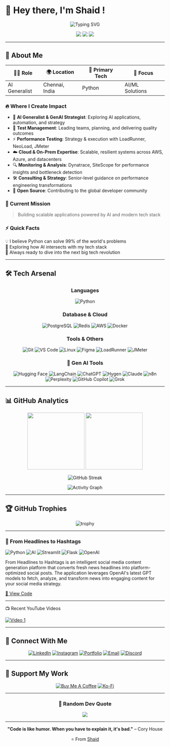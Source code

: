 # 👋 Hey there, I'm Shaid !

<div align="center">
  
![Typing SVG](https://readme-typing-svg.herokuapp.com?font=Fira+Code&weight=600&size=24&pause=1000&color=00D9FF&center=true&vCenter=true&width=600&lines=AI+Generalist;AI+Strategist;Enthusiast;Problem+Solver;Always+Learning+New+Things)

</div>

<p align="center">
  <img src="https://komarev.com/ghpvc/?username=Shaidhms&color=00d9ff&style=for-the-badge&label=PROFILE+VIEWS" />
  <img src="https://img.shields.io/github/followers/Shaidhms?color=00d9ff&style=for-the-badge&logo=github&label=FOLLOWERS" />
  <img src="https://img.shields.io/github/stars/Shaidhms?color=00d9ff&style=for-the-badge&logo=github&label=STARS" />
</p>

---
## 🚀 About Me

<div align="center">

| 👨‍💻 **Role** | 🌍 **Location** | 🐍 **Primary Tech** | 🎯 **Focus** |
|---------------|-----------------|---------------------|--------------|
| AI Generalist | Chennai, India | Python | AI/ML Solutions |

</div>

### 🔥 Where I Create Impact

- 🤖 **AI Generalist & GenAI Strategist**: Exploring AI applications, automation, and strategy  
- 🧭 **Test Management**: Leading teams, planning, and delivering quality outcomes  
- ⚡ **Performance Testing**: Strategy & execution with LoadRunner, NeoLoad, JMeter  
- ☁️ **Cloud & On-Prem Expertise**: Scalable, resilient systems across AWS, Azure, and datacenters  
- 🔍 **Monitoring & Analysis**: Dynatrace, SiteScope for performance insights and bottleneck detection  
- 🛠️ **Consulting & Strategy**: Senior-level guidance on performance engineering transformations
- 🌟 **Open Source**: Contributing to the global developer community


### 🎯 Current Mission
> Building scalable applications powered by AI and modern tech stack

### ⚡ Quick Facts
💡 I believe Python can solve 99% of the world's problems  
🤖 Exploring how AI intersects with my tech stack  
🚀 Always ready to dive into the next big tech revolution

---

## 🛠️ Tech Arsenal

<div align="center">

### Languages
![Python](https://img.shields.io/badge/Python-3776AB?style=for-the-badge&logo=python&logoColor=white)


### Database & Cloud
![PostgreSQL](https://img.shields.io/badge/PostgreSQL-316192?style=for-the-badge&logo=postgresql&logoColor=white)
![Redis](https://img.shields.io/badge/Redis-DC382D?style=for-the-badge&logo=redis&logoColor=white)
![AWS](https://img.shields.io/badge/AWS-232F3E?style=for-the-badge&logo=amazon-aws&logoColor=white)
![Docker](https://img.shields.io/badge/Docker-2496ED?style=for-the-badge&logo=docker&logoColor=white)

### Tools & Others

![Git](https://img.shields.io/badge/Git-F05032?style=for-the-badge&logo=git&logoColor=white)
![VS Code](https://img.shields.io/badge/VS_Code-007ACC?style=for-the-badge&logo=visual-studio-code&logoColor=white)
![Linux](https://img.shields.io/badge/Linux-FCC624?style=for-the-badge&logo=linux&logoColor=black)
![Figma](https://img.shields.io/badge/Figma-F24E1E?style=for-the-badge&logo=figma&logoColor=white)
![LoadRunner](https://img.shields.io/badge/LoadRunner-00B140?style=for-the-badge&logo=microfocus&logoColor=white)
![JMeter](https://img.shields.io/badge/JMeter-D22128?style=for-the-badge&logo=apache-jmeter&logoColor=white)

### 🧠 Gen AI Tools

![Hugging Face](https://img.shields.io/badge/Hugging%20Face-FFCC00?style=for-the-badge&logo=huggingface&logoColor=black)
![LangChain](https://img.shields.io/badge/LangChain-2ECC71?style=for-the-badge&logo=chainlink&logoColor=white)
![ChatGPT](https://img.shields.io/badge/ChatGPT-74AA9C?style=for-the-badge&logo=openai&logoColor=white)
![Hygen](https://img.shields.io/badge/Hygen-FF5722?style=for-the-badge&logo=generator&logoColor=white)
![Claude](https://img.shields.io/badge/Claude-8A2BE2?style=for-the-badge&logo=anthropic&logoColor=white)
![n8n](https://img.shields.io/badge/n8n-EA4E7A?style=for-the-badge&logo=n8n&logoColor=white)
![Perplexity](https://img.shields.io/badge/Perplexity-1E90FF?style=for-the-badge&logo=perplexity&logoColor=white)
![GitHub Copilot](https://img.shields.io/badge/Copilot-000000?style=for-the-badge&logo=githubcopilot&logoColor=white)
![Grok](https://img.shields.io/badge/Grok-000000?style=for-the-badge&logo=x&logoColor=white)

</div>

---

## 📊 GitHub Analytics

<div align="center">
  
<img height="180em" src="https://github-readme-stats.vercel.app/api?username=Shaidhms&show_icons=true&theme=tokyonight&include_all_commits=true&count_private=true"/>
<img height="180em" src="https://github-readme-stats.vercel.app/api/top-langs/?username=Shaidhms&layout=compact&langs_count=8&theme=tokyonight"/>

</div>

<div align="center">
  
![GitHub Streak](https://github-readme-streak-stats.herokuapp.com/?user=Shaidhms&theme=tokyonight)

</div>

<div align="center">
  
![Activity Graph](https://github-readme-activity-graph.vercel.app/graph?username=Shaidhms&theme=tokyo-night&hide_border=true&area=true)

</div>

---

## 🏆 GitHub Trophies

<div align="center">
  
![trophy](https://github-profile-trophy.vercel.app/?username=Shaidhms&theme=tokyonight&no-frame=false&no-bg=false&margin-w=4&row=1)

</div>

---

### 📰 From Headlines to Hashtags
![Python](https://img.shields.io/badge/Python-blue) ![AI](https://img.shields.io/badge/AI-green) ![Streamlit](https://img.shields.io/badge/Streamlit-1.28+-red?)
![Flask](https://img.shields.io/badge/Flask-2.0+-green)
![OpenAI](https://img.shields.io/badge/OpenAI-GPT--4.1-blue)

From Headlines to Hashtags is an intelligent social media content generation platform that converts fresh news headlines into platform-optimized social posts. The application leverages OpenAI's latest GPT models to fetch, analyze, and transform news into engaging content for your social media strategy. 

[🔗 View Code](https://github.com/Shaidhms/headlines-to-hashtags-using-streamlit-flaskapi.git)

---
<div align="left">

📺 Recent YouTube Videos

[![Video 1](https://img.shields.io/badge/N8N_Tutorials_AI_DUDE-FF0000?style=flat-square&logo=youtube)](https://youtube.com/watch?v=n_jJO7V0FnI&list=PLO-C1JDm1q3I9zKTZMAWwbDzTFX-VfLbR)

</div>

---

## 🤝 Connect With Me

<div align="center">

[![LinkedIn](https://img.shields.io/badge/LinkedIn-0077B5?style=for-the-badge&logo=linkedin&logoColor=white)](www.linkedin.com/in/muhibbuddin-shaid-hakkeem-26a06921)
[![Instagram](https://img.shields.io/badge/Instagram-E4405F?style=for-the-badge&logo=instagram&logoColor=white)](https://instagram.com/_me_shaid_)
[![Portfolio](https://img.shields.io/badge/Portfolio-FF5722?style=for-the-badge&logo=todoist&logoColor=white)](https://muhibbuddin-shaid-hakkeem.github.io/portfolio/)
[![Email](https://img.shields.io/badge/Email-D14836?style=for-the-badge&logo=gmail&logoColor=white)](mailto:mail2shaid@gmail.com)
[![Discord](https://img.shields.io/badge/Discord-7289DA?style=for-the-badge&logo=discord&logoColor=white)](https://discord.gg/yourdiscord)

</div>

---

## 💝 Support My Work

<div align="center">

[![Buy Me A Coffee](https://img.shields.io/badge/Buy_Me_A_Coffee-FFDD00?style=for-the-badge&logo=buy-me-a-coffee&logoColor=black)](https://www.buymeacoffee.com/shaidhms)
[![Ko-Fi](https://img.shields.io/badge/Ko--fi-F16061?style=for-the-badge&logo=ko-fi&logoColor=white)](https://ko-fi.com/shaidhms)

</div>

---

<div align="center">
  
### 💭 Random Dev Quote

![](https://quotes-github-readme.vercel.app/api?type=horizontal&theme=tokyonight)


---

<div align="center">
  
**"Code is like humor. When you have to explain it, it's bad."** – Cory House

⭐️ From [Shaid](https://github.com/Shaidhms)

</div>
